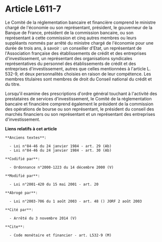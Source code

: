 # Article L611-7

Le Comité de la réglementation bancaire et financière comprend le ministre chargé de l'économie ou son représentant,
président, le gouverneur de la Banque de France, président de la commission bancaire, ou son représentant à cette commission
et cinq autres membres ou leurs suppléants nommés par arrêté du ministre chargé de l'économie pour une durée de trois ans, à
savoir : un conseiller d'Etat, un représentant de l'Association française des établissements de crédit et des entreprises
d'investissement, un représentant des organisations syndicales représentatives du personnel des établissements de crédit et
des entreprises d'investissement, autres que celles mentionnées à l'article L. 532-9, et deux personnalités choisies en
raison de leur compétence. Les membres titulaires sont membres de droit du Conseil national du crédit et du titre.

Lorsqu'il examine des prescriptions d'ordre général touchant à l'activité des prestataires de services d'investissement, le
Comité de la réglementation bancaire et financière comprend également le président de la commission des opérations de bourse
ou son représentant, le président du conseil des marchés financiers ou son représentant et un représentant des entreprises
d'investissement.

**Liens relatifs à cet article**

	**Anciens textes**:

	  - Loi n°84-46 du 24 janvier 1984 - art. 29 (Ab)
	  - Loi n°84-46 du 24 janvier 1984 - art. 30 (Ab)

	**Codifié par**:

	  - Ordonnance n°2000-1223 du 14 décembre 2000 (V)

	**Modifié par**:

	  - Loi n°2001-420 du 15 mai 2001 - art. 20

	**Abrogé par**:

	  - Loi n°2003-706 du 1 août 2003 - art. 48 () JORF 2 août 2003

	**Cité par**:

	  - Arrêté du 3 novembre 2014 (V)

	**Cite**:

	  - Code monétaire et financier - art. L532-9 (M)
